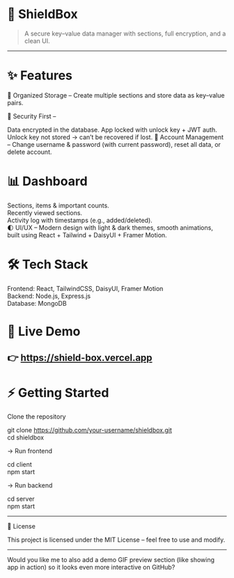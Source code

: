 # 🔐 ShieldBox
> A secure key–value data manager with sections, full encryption, and a clean UI.
---
# ✨ Features
📂 Organized Storage – Create multiple sections and store data as key–value pairs.<br>

🔐 Security First –

Data encrypted in the database.
App locked with unlock key + JWT auth.
Unlock key not stored → can’t be recovered if lost.
👤 Account Management – Change username & password (with current password), reset all data, or delete account.

# 📊 Dashboard
Sections, items & important counts.<br>
Recently viewed sections.<br>
Activity log with timestamps (e.g., added/deleted).<br>
🌓 UI/UX – Modern design with light & dark themes, smooth animations, built using React + Tailwind + DaisyUI + Framer Motion.<br>

# 🛠 Tech Stack
Frontend: React, TailwindCSS, DaisyUI, Framer Motion<br>
Backend: Node.js, Express.js<br>
Database: MongoDB<br>

# 🚀 Live Demo
👉 https://shield-box.vercel.app
---

# ⚡ Getting Started

Clone the repository<br>

git clone https://github.com/your-username/shieldbox.git<br>
cd shieldbox<br>

-> Run frontend<br>

cd client<br>
npm start<br>

-> Run backend<br>

cd server<br>
npm start<br>

---
📝 License

This project is licensed under the MIT License – feel free to use and modify.


---

Would you like me to also add a demo GIF preview section (like showing app in action) so it looks even more interactive on GitHub?
